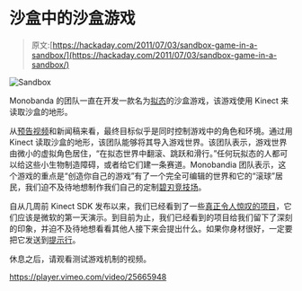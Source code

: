 # 沙盒中的沙盒游戏

> 原文:[https://hackaday.com/2011/07/03/sandbox-game-in-a-sandbox/](https://hackaday.com/2011/07/03/sandbox-game-in-a-sandbox/)

![](../Images/16ae44ff419ce123f3278b9da4b20c5c.png "Sandbox")

Monobanda 的团队一直在开发一款名为[拟态](http://mimicry.monobanda.nl/)的沙盒游戏，该游戏使用 Kinect 来读取沙盒的地形。

从[预告视频](http://vimeo.com/25666910)和新闻稿来看，最终目标似乎是同时控制游戏中的角色和环境。通过用 Kinect 读取沙盒的地形，该团队能够将其导入游戏世界。该团队表示，游戏世界由微小的虚拟角色居住，“在拟态世界中翻滚、跳跃和滑行。”任何玩拟态的人都可以给这些小生物制造障碍，或者给它们建一条赛道。Monobandia 团队表示，这个游戏的重点是“创造你自己的游戏”有了一个完全可编辑的世界和它的“滚球”居民，我们迫不及待地想制作我们自己的定制[碧刃竞技场](http://www.youtube.com/watch?v=6dkH4NMzdL4#t=182)。

自从几周前 Kinect SDK 发布以来，我们已经看到了一些[真正令人惊叹的项目](http://hackaday.com/2011/07/02/3d-display-using-a-kinect/)，它们应该是微软的第一天演示。到目前为止，我们已经看到的项目给我们留下了深刻的印象，并迫不及待地想看看其他人接下来会提出什么。如果你身材很好，一定要把它发送到[提示行](http://hackaday.com/contact-hack-a-day/)。

休息之后，请观看测试游戏机制的视频。

<https://player.vimeo.com/video/25665948>

</div> <p><img style="position:absolute;top:-10000px;" alt=""/> <img style="position:absolute;top:-10000px;" alt=""/></p> <p><img style="position:absolute;top:-10000px;" alt=""/></p> </body> </html>